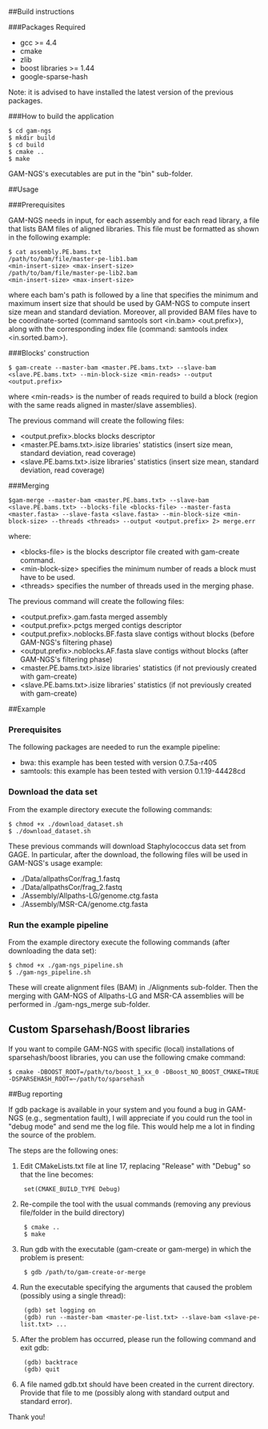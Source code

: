 ##Build instructions

###Packages Required

* gcc >= 4.4
* cmake
* zlib
* boost libraries >= 1.44
* google-sparse-hash

Note: it is advised to have installed the latest version of the previous packages.

###How to build the application

    $ cd gam-ngs
    $ mkdir build
    $ cd build
    $ cmake ..
    $ make

GAM-NGS's executables are put in the "bin" sub-folder.

##Usage

###Prerequisites

GAM-NGS needs in input, for each assembly and for each read library, a file that lists BAM files of aligned libraries.
This file must be formatted as shown in the following example:

    $ cat assembly.PE.bams.txt
    /path/to/bam/file/master-pe-lib1.bam
    <min-insert-size> <max-insert-size>
    /path/to/bam/file/master-pe-lib2.bam
    <min-insert-size> <max-insert-size>

where each bam's path is followed by a line that specifies the minimum and maximum insert size that should be used by GAM-NGS to compute insert size mean and standard deviation.
Moreover, all provided BAM files have to be coordinate-sorted (command samtools sort \<in.bam\> \<out.prefix\>), along with the corresponding index file (command: samtools index \<in.sorted.bam\>).

###Blocks' construction

    $ gam-create --master-bam <master.PE.bams.txt> --slave-bam <slave.PE.bams.txt> --min-block-size <min-reads> --output <output.prefix>

where \<min-reads\> is the number of reads required to build a block (region with the same reads aligned in master/slave assemblies).

The previous command will create the following files:
- \<output.prefix\>.blocks        blocks descriptor
- \<master.PE.bams.txt\>.isize    libraries' statistics (insert size mean, standard deviation, read coverage)
- \<slave.PE.bams.txt\>.isize     libraries' statistics (insert size mean, standard deviation, read coverage)

###Merging

    $gam-merge --master-bam <master.PE.bams.txt> --slave-bam <slave.PE.bams.txt> --blocks-file <blocks-file> --master-fasta <master.fasta> --slave-fasta <slave.fasta> --min-block-size <min-block-size> --threads <threads> --output <output.prefix> 2> merge.err

where:
* \<blocks-file\> is the blocks descriptor file created with gam-create command.
* \<min-block-size\> specifies the minimum number of reads a block must have to be used.
* \<threads\> specifies the number of threads used in the merging phase.

The previous command will create the following files:
* \<output.prefix\>.gam.fasta            merged assembly
* \<output.prefix\>.pctgs                merged contigs descriptor
* \<output.prefix\>.noblocks.BF.fasta    slave contigs without blocks (before GAM-NGS's filtering phase)
* \<output.prefix\>.noblocks.AF.fasta    slave contigs without blocks (after GAM-NGS's filtering phase)
* \<master.PE.bams.txt\>.isize           libraries' statistics (if not previously created with gam-create)
* \<slave.PE.bams.txt\>.isize            libraries' statistics (if not previously created with gam-create)


##Example

### Prerequisites

The following packages are needed to run the example pipeline:

 * bwa: this example has been tested with version 0.7.5a-r405
 * samtools: this example has been tested with version 0.1.19-44428cd

### Download the data set

From the example directory execute the following commands:

    $ chmod +x ./download_dataset.sh
    $ ./download_dataset.sh

These previous commands will download Staphylococcus data set from GAGE.
In particular, after the download, the following files will be used in GAM-NGS's usage example:

 * ./Data/allpathsCor/frag_1.fastq
 * ./Data/allpathsCor/frag_2.fastq
 * ./Assembly/Allpaths-LG/genome.ctg.fasta
 * ./Assembly/MSR-CA/genome.ctg.fasta

### Run the example pipeline

From the example directory execute the following commands (after downloading the data set):

    $ chmod +x ./gam-ngs_pipeline.sh
    $ ./gam-ngs_pipeline.sh

These will create alignment files (BAM) in ./Alignments sub-folder.
Then the merging with GAM-NGS of Allpaths-LG and MSR-CA assemblies will be performed in ./gam-ngs_merge sub-folder.


## Custom Sparsehash/Boost libraries

If you want to compile GAM-NGS with specific (local) installations of sparsehash/boost libraries,
you can use the following cmake command:

    $ cmake -DBOOST_ROOT=/path/to/boost_1_xx_0 -DBoost_NO_BOOST_CMAKE=TRUE -DSPARSEHASH_ROOT=~/path/to/sparsehash

##Bug reporting

If gdb package is available in your system and you found a bug in GAM-NGS (e.g., segmentation fault),
I will appreciate if you could run the tool in "debug mode" and send me the log file.
This would help me a lot in finding the source of the problem.

The steps are the following ones:

1. Edit CMakeLists.txt file at line 17, replacing "Release" with "Debug" so that the line becomes:

        set(CMAKE_BUILD_TYPE Debug)

2. Re-compile the tool with the usual commands (removing any previous file/folder in the build directory)

        $ cmake ..
        $ make

3. Run gdb with the executable (gam-create or gam-merge) in which the problem is present:

        $ gdb /path/to/gam-create-or-merge

4. Run the executable specifying the arguments that caused the problem (possibly using a single thread):

        (gdb) set logging on
        (gdb) run --master-bam <master-pe-list.txt> --slave-bam <slave-pe-list.txt> ...

5. After the problem has occurred, please run the following command and exit gdb:

        (gdb) backtrace
        (gdb) quit

6. A file named gdb.txt should have been created in the current directory.
   Provide that file to me (possibly along with standard output and standard error).

Thank you!
